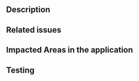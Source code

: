 ## Description

<!-- Goal of the pull request -->

## Related issues

<!--
 - Fixes https://github.com/neherlab/covid19_scenarios/issues/xy
 - Contributes to https://github.com/neherlab/covid19_scenarios/issues/yz
 - Related to https://github.com/neherlab/covid19_scenarios/issues/yz
-->

## Impacted Areas in the application

<!-- Components of the application that this PR will change -->

## Testing

<!-- Steps to test the changes proposed by this PR -->
